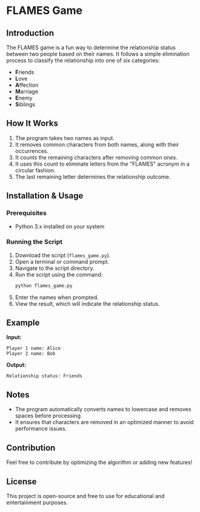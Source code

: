 # FLAMES Game

## Introduction
The FLAMES game is a fun way to determine the relationship status between two people based on their names. It follows a simple elimination process to classify the relationship into one of six categories:

- **F**riends
- **L**ove
- **A**ffection
- **M**arriage
- **E**nemy
- **S**iblings

## How It Works
1. The program takes two names as input.
2. It removes common characters from both names, along with their occurrences.
3. It counts the remaining characters after removing common ones.
4. It uses this count to eliminate letters from the "FLAMES" acronym in a circular fashion.
5. The last remaining letter determines the relationship outcome.

## Installation & Usage
### Prerequisites
- Python 3.x installed on your system

### Running the Script
1. Download the script (`flames_game.py`).
2. Open a terminal or command prompt.
3. Navigate to the script directory.
4. Run the script using the command:
   ```sh
   python flames_game.py
   ```
5. Enter the names when prompted.
6. View the result, which will indicate the relationship status.

## Example
**Input:**
```
Player 1 name: Alice
Player 2 name: Bob
```

**Output:**
```
Relationship status: Friends
```

## Notes
- The program automatically converts names to lowercase and removes spaces before processing.
- It ensures that characters are removed in an optimized manner to avoid performance issues.

## Contribution
Feel free to contribute by optimizing the algorithm or adding new features!

## License
This project is open-source and free to use for educational and entertainment purposes.

